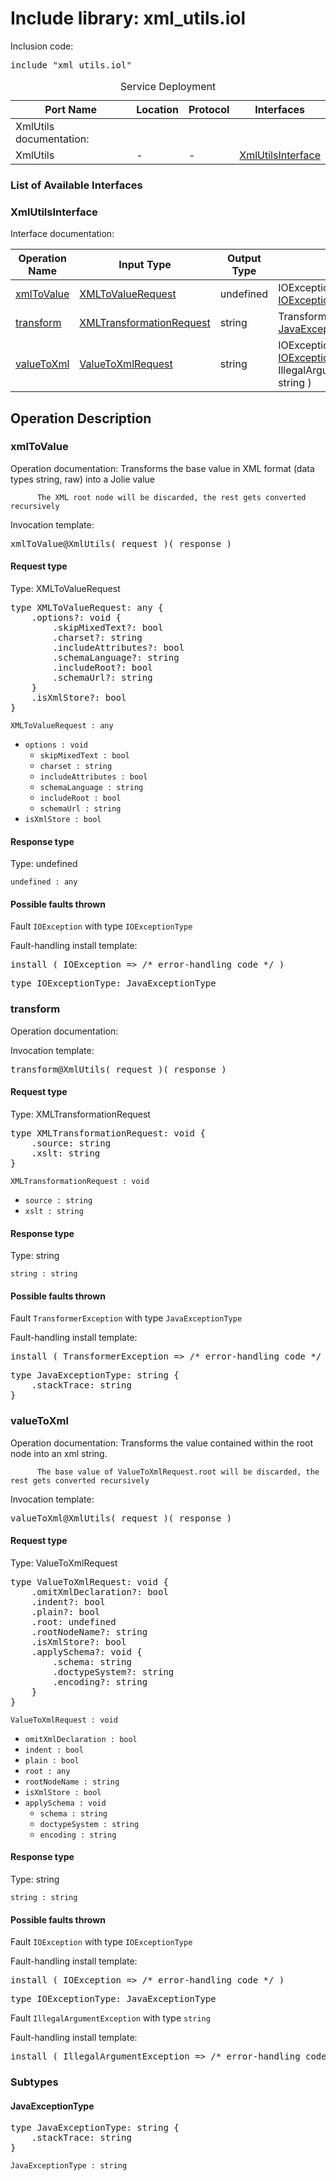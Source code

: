 # Include library: xml_utils.iol

Inclusion code: <pre>include "xml_utils.iol"</pre>

<table>
  <caption>Service Deployment</caption>
  <thead>
    <tr>
      <th>Port Name</th>
      <th>Location</th>
      <th>Protocol</th>
      <th>Interfaces</th>
    </tr>
  </thead>
  <tbody><tr><td>XmlUtils documentation: </td></tr>
    <tr>
      <td>XmlUtils</td>
      <td>-</td>
      <td>-</td>
      <td><a href="#XmlUtilsInterface">XmlUtilsInterface</a></td>
    </tr>
  </tbody>
</table>

<h3>List of Available Interfaces</h3>

<h3 id="XmlUtilsInterface">XmlUtilsInterface</h3>

Interface documentation: 

<table>
  <thead>
    <tr>
      <th>Operation Name</th>
      <th>Input Type</th>
      <th>Output Type</th>
      <th>Faults</th>
    </tr>
  </thead>
  <tbody>
    <tr>
      <td><a href="#xmlToValue">xmlToValue</a></td>
      <td><a href="#XMLToValueRequest">XMLToValueRequest</a></td>
      <td>undefined</td>
      <td>
        IOException( <a href="#IOExceptionType">IOExceptionType</a> )
      </td>
    </tr>
    <tr>
      <td><a href="#transform">transform</a></td>
      <td><a href="#XMLTransformationRequest">XMLTransformationRequest</a></td>
      <td>string</td>
      <td>
        TransformerException( <a href="#JavaExceptionType">JavaExceptionType</a> )
      </td>
    </tr>
    <tr>
      <td><a href="#valueToXml">valueToXml</a></td>
      <td><a href="#ValueToXmlRequest">ValueToXmlRequest</a></td>
      <td>string</td>
      <td>
        IOException( <a href="#IOExceptionType">IOExceptionType</a> ) <br> 
        IllegalArgumentException( string )
      </td>
    </tr>
  </tbody>
</table>

<h2>Operation Description</h2>



<h3 id="xmlToValue">xmlToValue</h3>

Operation documentation: 
		  Transforms the base value in XML format (data types string, raw) into a Jolie value
		 
		  The XML root node will be discarded, the rest gets converted recursively
		 


Invocation template: 
<pre>xmlToValue@XmlUtils( request )( response )</pre>

<h4 id="XMLToValueRequest">Request type</h4>

Type: XMLToValueRequest


<pre>type XMLToValueRequest: any {
	.options?: void {
		.skipMixedText?: bool
		.charset?: string
		.includeAttributes?: bool
		.schemaLanguage?: string
		.includeRoot?: bool
		.schemaUrl?: string
	}
	.isXmlStore?: bool
}</pre>

<code>XMLToValueRequest : any</code> 

<ul>

  <li><code>options : void</code> 

<ul>

  <li><code>skipMixedText : bool</code> 
</li>

  <li><code>charset : string</code> 
</li>

  <li><code>includeAttributes : bool</code> 
</li>

  <li><code>schemaLanguage : string</code> 
</li>

  <li><code>includeRoot : bool</code> 
</li>

  <li><code>schemaUrl : string</code> 
</li>

</ul>
</li>

  <li><code>isXmlStore : bool</code> 
</li>

</ul>



<h4>Response type</h4>

Type: undefined




<code>undefined : any</code> 




<h4>Possible faults thrown</h4>


Fault <code>IOException</code> with type <code>IOExceptionType</code>

Fault-handling install template: 
<pre>install ( IOException => /* error-handling code */ )</pre>
<pre>type IOExceptionType: JavaExceptionType</pre>



<h3 id="transform">transform</h3>

Operation documentation: 


Invocation template: 
<pre>transform@XmlUtils( request )( response )</pre>

<h4 id="XMLTransformationRequest">Request type</h4>

Type: XMLTransformationRequest


<pre>type XMLTransformationRequest: void {
	.source: string
	.xslt: string
}</pre>

<code>XMLTransformationRequest : void</code> 

<ul>

  <li><code>source : string</code> 
</li>

  <li><code>xslt : string</code> 
</li>

</ul>



<h4>Response type</h4>

Type: string




<code>string : string</code> 




<h4>Possible faults thrown</h4>


Fault <code>TransformerException</code> with type <code>JavaExceptionType</code>

Fault-handling install template: 
<pre>install ( TransformerException => /* error-handling code */ )</pre>
<pre>type JavaExceptionType: string {
	.stackTrace: string
}</pre>



<h3 id="valueToXml">valueToXml</h3>

Operation documentation: 
		  Transforms the value contained within the root node into an xml string.
		 
		  The base value of ValueToXmlRequest.root will be discarded, the rest gets converted recursively
		 


Invocation template: 
<pre>valueToXml@XmlUtils( request )( response )</pre>

<h4 id="ValueToXmlRequest">Request type</h4>

Type: ValueToXmlRequest


<pre>type ValueToXmlRequest: void {
	.omitXmlDeclaration?: bool
	.indent?: bool
	.plain?: bool
	.root: undefined
	.rootNodeName?: string
	.isXmlStore?: bool
	.applySchema?: void {
		.schema: string
		.doctypeSystem?: string
		.encoding?: string
	}
}</pre>

<code>ValueToXmlRequest : void</code> 

<ul>

  <li><code>omitXmlDeclaration : bool</code> 
</li>

  <li><code>indent : bool</code> 
</li>

  <li><code>plain : bool</code> 
</li>

  <li><code>root : any</code> 
</li>

  <li><code>rootNodeName : string</code> 
</li>

  <li><code>isXmlStore : bool</code> 
</li>

  <li><code>applySchema : void</code> 

<ul>

  <li><code>schema : string</code> 
</li>

  <li><code>doctypeSystem : string</code> 
</li>

  <li><code>encoding : string</code> 
</li>

</ul>
</li>

</ul>



<h4>Response type</h4>

Type: string




<code>string : string</code> 




<h4>Possible faults thrown</h4>


Fault <code>IOException</code> with type <code>IOExceptionType</code>

Fault-handling install template: 
<pre>install ( IOException => /* error-handling code */ )</pre>
<pre>type IOExceptionType: JavaExceptionType</pre>


Fault <code>IllegalArgumentException</code> with type <code>string</code>

Fault-handling install template: 
<pre>install ( IllegalArgumentException => /* error-handling code */ )</pre>




<h3>Subtypes</h3>


<h4 id="JavaExceptionType">JavaExceptionType</h4>



<pre>type JavaExceptionType: string {
	.stackTrace: string
}</pre>
<code>JavaExceptionType : string</code> 




